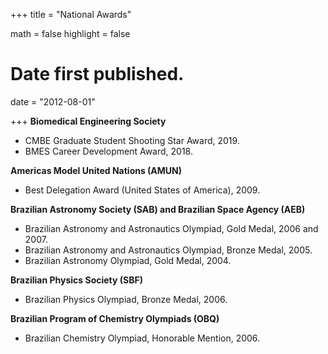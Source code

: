 +++
title = "National Awards"

math = false
highlight = false

# Date first published.
date = "2012-08-01"

+++
**Biomedical Engineering Society**

  * CMBE Graduate Student Shooting Star Award, 2019.
  * BMES Career Development Award, 2018.

**Americas Model United Nations (AMUN)**

  * Best Delegation Award (United States of America), 2009.

**Brazilian Astronomy Society (SAB) and Brazilian Space Agency (AEB)**

  * Brazilian Astronomy and Astronautics Olympiad, Gold Medal, 2006 and 2007.
  * Brazilian Astronomy and Astronautics Olympiad, Bronze Medal, 2005.
  * Brazilian Astronomy Olympiad, Gold Medal, 2004.

**Brazilian Physics Society (SBF)**

  * Brazilian Physics Olympiad, Bronze Medal, 2006.
  
**Brazilian Program of Chemistry Olympiads (OBQ)**

  * Brazilian Chemistry Olympiad, Honorable Mention, 2006.
